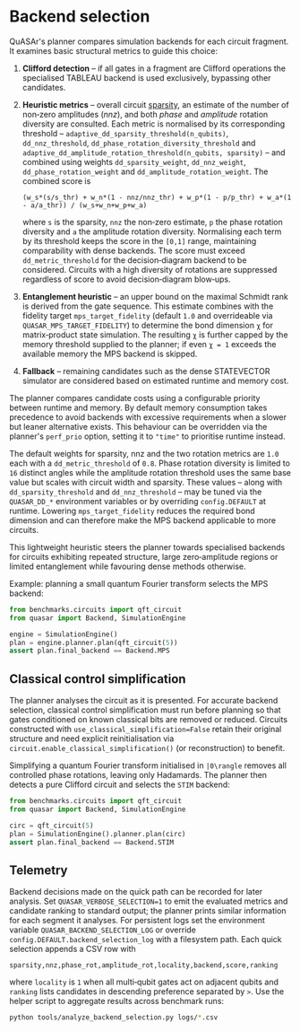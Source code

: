 # Backend selection

QuASAr's planner compares simulation backends for each circuit fragment.  It
examines basic structural metrics to guide this choice:

1. **Clifford detection** – if all gates in a fragment are Clifford operations
   the specialised TABLEAU backend is used exclusively, bypassing other
   candidates.
2. **Heuristic metrics** – overall circuit [sparsity](sparsity.md), an
   estimate of the number of non‑zero amplitudes (*nnz*), and both *phase* and
   *amplitude* rotation diversity are consulted. Each metric is normalised by
   its corresponding threshold – ``adaptive_dd_sparsity_threshold(n_qubits)``,
   ``dd_nnz_threshold``, ``dd_phase_rotation_diversity_threshold`` and
   ``adaptive_dd_amplitude_rotation_threshold(n_qubits, sparsity)`` – and
   combined using weights ``dd_sparsity_weight``, ``dd_nnz_weight``,
   ``dd_phase_rotation_weight`` and ``dd_amplitude_rotation_weight``.  The
   combined score is

   ``(w_s*(s/s_thr) + w_n*(1 - nnz/nnz_thr) + w_p*(1 - p/p_thr) + w_a*(1 - a/a_thr)) / (w_s+w_n+w_p+w_a)``

   where ``s`` is the sparsity, ``nnz`` the non‑zero estimate, ``p`` the phase
   rotation diversity and ``a`` the amplitude rotation diversity. Normalising
   each term by its threshold keeps the score in the ``[0,1]`` range,
   maintaining comparability with dense backends.  The score must exceed
   ``dd_metric_threshold`` for the decision‑diagram backend to be considered.
   Circuits with a high diversity of rotations are suppressed regardless of
   score to avoid decision‑diagram blow‑ups.
3. **Entanglement heuristic** – an upper bound on the maximal Schmidt rank is
   derived from the gate sequence.  This estimate combines with the fidelity
   target ``mps_target_fidelity`` (default ``1.0`` and overrideable via
   ``QUASAR_MPS_TARGET_FIDELITY``) to determine the bond dimension ``χ`` for
   matrix‑product state simulation.  The resulting ``χ`` is further capped by
   the memory threshold supplied to the planner; if even ``χ = 1`` exceeds the
   available memory the MPS backend is skipped.
4. **Fallback** – remaining candidates such as the dense STATEVECTOR simulator
   are considered based on estimated runtime and memory cost.

The planner compares candidate costs using a configurable priority between
runtime and memory.  By default memory consumption takes precedence to avoid
backends with excessive requirements when a slower but leaner alternative
exists.  This behaviour can be overridden via the planner's ``perf_prio``
option, setting it to ``"time"`` to prioritise runtime instead.

The default weights for sparsity, nnz and the two rotation metrics are ``1.0``
each with a ``dd_metric_threshold`` of ``0.8``.  Phase rotation diversity is
limited to ``16`` distinct angles while the amplitude rotation threshold uses
the same base value but scales with circuit width and sparsity. These values –
along with ``dd_sparsity_threshold`` and ``dd_nnz_threshold`` – may be tuned via
the ``QUASAR_DD_*`` environment variables or by overriding ``config.DEFAULT`` at
runtime.  Lowering ``mps_target_fidelity`` reduces the required bond dimension
and can therefore make the MPS backend applicable to more circuits.

This lightweight heuristic steers the planner towards specialised backends for
circuits exhibiting repeated structure, large zero‑amplitude regions or limited
entanglement while favouring dense methods otherwise.

Example: planning a small quantum Fourier transform selects the MPS backend:

```python
from benchmarks.circuits import qft_circuit
from quasar import Backend, SimulationEngine

engine = SimulationEngine()
plan = engine.planner.plan(qft_circuit(5))
assert plan.final_backend == Backend.MPS
```

## Classical control simplification

The planner analyses the circuit as it is presented.  For accurate backend
selection, classical control simplification must run before planning so that
gates conditioned on known classical bits are removed or reduced.  Circuits
constructed with ``use_classical_simplification=False`` retain their original
structure and need explicit reinitialisation via
``circuit.enable_classical_simplification()`` (or reconstruction) to benefit.

Simplifying a quantum Fourier transform initialised in ``|0\rangle`` removes all
controlled phase rotations, leaving only Hadamards.  The planner then detects a
pure Clifford circuit and selects the ``STIM`` backend:

```python
from benchmarks.circuits import qft_circuit
from quasar import Backend, SimulationEngine

circ = qft_circuit(5)
plan = SimulationEngine().planner.plan(circ)
assert plan.final_backend == Backend.STIM
```

## Telemetry

Backend decisions made on the quick path can be recorded for later analysis.
Set ``QUASAR_VERBOSE_SELECTION=1`` to emit the evaluated metrics and candidate
ranking to standard output; the planner prints similar information for each
segment it analyses.  For persistent logs set the environment variable
``QUASAR_BACKEND_SELECTION_LOG`` or override
``config.DEFAULT.backend_selection_log`` with a filesystem path.  Each quick
selection appends a CSV row with

``sparsity,nnz,phase_rot,amplitude_rot,locality,backend,score,ranking``

where ``locality`` is ``1`` when all multi‑qubit gates act on adjacent qubits
and ``ranking`` lists candidates in descending preference separated by ``>``.
Use the helper script to aggregate results across benchmark runs:

```bash
python tools/analyze_backend_selection.py logs/*.csv
```

